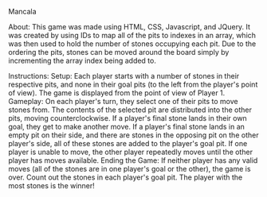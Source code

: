 Mancala

About:
  This game was made using HTML, CSS, Javascript, and JQuery.
  It was created by using IDs to map all of the pits to indexes in an array, which was then used to hold the number of stones occupying each pit. Due to the ordering the pits, stones can be moved around the board simply by incrementing the array index being added to.

Instructions:
  Setup:
    Each player starts with a number of stones in their respective pits, and none in their goal pits (to the left from the player's point of view). The game is displayed from the point of view of Player 1.
  Gameplay:
    On each player's turn, they select one of their pits to move stones from. The contents of the selected pit are distributed into the other pits, moving counterclockwise.
    If a player's final stone lands in their own goal, they get to make another move.
    If a player's final stone lands in an empty pit on their side, and there are stones in the opposing pit on the other player's side, all of these stones are added to the player's goal pit.
    If one player is unable to move, the other player repeatedly moves until the other player has moves available.
  Ending the Game:
    If neither player has any valid moves (all of the stones are in one player's goal or the other), the game is over. Count out the stones in each player's goal pit. The player with the most stones is the winner!
